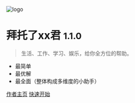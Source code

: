 <!-- _coverpage.md -->

![logo](https://cdn.dnovo.cn/website_img/btl-logo-20220126-002.png?images)
# 拜托了xx君 <small>1.1.0</small>

> 生活、工作、学习、娱乐，给你全方位的帮助。

- 最简单
- 最优解
- 最全面（整体构成多维度的小助手）

[作者主页](https://dnovo.cn/)
[快速开始](_homepage_)

